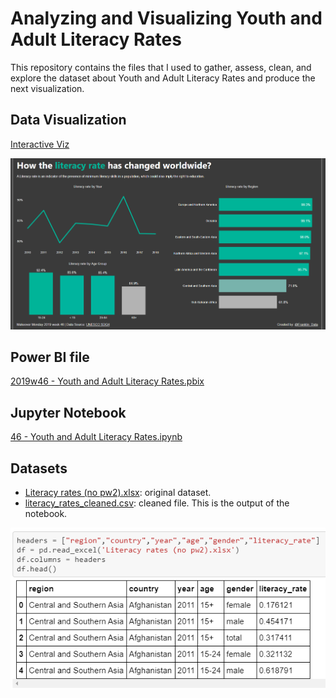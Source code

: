# Analyzing and Visualizing Youth and Adult Literacy Rates

This repository contains the files that I used to gather, assess, clean, and explore the dataset about Youth and Adult Literacy Rates and produce the next visualization.

## Data Visualization
[Interactive Viz](https://bit.ly/3byV2mE)

![Imagen](https://github.com/franklinherrera/2019w46-Youth-and-Adult-Literacy-Rates/blob/master/how%20the%20literacy%20rate%20has%20changed%20worldwide.png)

## Power BI file
[2019w46 - Youth and Adult Literacy Rates.pbix](https://github.com/franklinherrera/2019w46-Youth-and-Adult-Literacy-Rates/blob/master/2019w46%20-%20Youth%20and%20Adult%20Literacy%20Rates.pbix)

## Jupyter Notebook
[46 - Youth and Adult Literacy Rates.ipynb](https://github.com/franklinherrera/2019w46-Youth-and-Adult-Literacy-Rates/blob/master/46%20-%20Youth%20and%20Adult%20Literacy%20Rates.ipynb)

## Datasets
- [Literacy rates (no pw2).xlsx](https://github.com/franklinherrera/2019w46-Youth-and-Adult-Literacy-Rates/blob/master/Literacy%20rates%20(no%20pw2).xlsx): original dataset.
- [literacy_rates_cleaned.csv](https://github.com/franklinherrera/2019w46-Youth-and-Adult-Literacy-Rates/blob/master/literacy_rates_cleaned.csv): cleaned file. This is the output of the notebook.

![](https://github.com/franklinherrera/2019w46-Youth-and-Adult-Literacy-Rates/blob/master/dataset.png)
